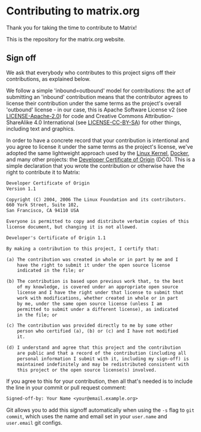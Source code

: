 # Contributing to matrix.org

Thank you for taking the time to contribute to Matrix!

This is the repository for the matrix.org website.

## Sign off

We ask that everybody who contributes to this project signs off their contributions, as explained below.

We follow a simple 'inbound=outbound' model for contributions: the act of submitting an 'inbound' contribution means
that the contributor agrees to license their contribution under the same terms as the project's overall
'outbound' license - in our case, this is Apache Software License v2 (see [LICENSE-Apache-2.0](./LICENSE-Apache-2.0))
for code and Creative Commons Attribution-ShareAlike 4.0 International (see [LICENSE-CC-BY-SA](./LICENSE-CC-BY-SA))
for other things, including text and graphics.

In order to have a concrete record that your contribution is intentional and you agree to license it under the same terms
as the project's license, we've adopted the same lightweight approach used by the
[Linux Kernel](https://www.kernel.org/doc/html/latest/process/submitting-patches.html),
[Docker](https://github.com/docker/docker/blob/master/CONTRIBUTING.md), and many other projects:
the [Developer Certificate of Origin](https://developercertificate.org/) (DCO).
This is a simple declaration that you wrote the contribution or otherwise have the right to contribute it to Matrix:

```txt
Developer Certificate of Origin
Version 1.1

Copyright (C) 2004, 2006 The Linux Foundation and its contributors.
660 York Street, Suite 102,
San Francisco, CA 94110 USA

Everyone is permitted to copy and distribute verbatim copies of this
license document, but changing it is not allowed.

Developer's Certificate of Origin 1.1

By making a contribution to this project, I certify that:

(a) The contribution was created in whole or in part by me and I
    have the right to submit it under the open source license
    indicated in the file; or

(b) The contribution is based upon previous work that, to the best
    of my knowledge, is covered under an appropriate open source
    license and I have the right under that license to submit that
    work with modifications, whether created in whole or in part
    by me, under the same open source license (unless I am
    permitted to submit under a different license), as indicated
    in the file; or

(c) The contribution was provided directly to me by some other
    person who certified (a), (b) or (c) and I have not modified
    it.

(d) I understand and agree that this project and the contribution
    are public and that a record of the contribution (including all
    personal information I submit with it, including my sign-off) is
    maintained indefinitely and may be redistributed consistent with
    this project or the open source license(s) involved.
```

If you agree to this for your contribution, then all that's needed is to
include the line in your commit or pull request comment:

```txt
Signed-off-by: Your Name <your@email.example.org>
```

Git allows you to add this signoff automatically when using the `-s` flag to `git commit`, which uses the name and email
set in your `user.name` and `user.email` git configs.
